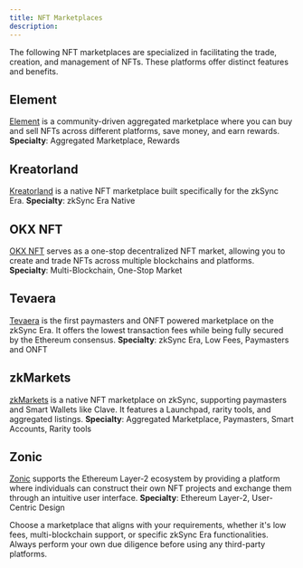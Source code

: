 ```yaml
---
title: NFT Marketplaces
description:
---
```


The following NFT marketplaces are specialized in facilitating the trade, creation, and
management of NFTs. These platforms offer distinct features and benefits.

## Element

[Element](https://element.market/) is a community-driven aggregated marketplace where you can
buy and sell NFTs across different platforms, save money, and earn rewards.
**Specialty**: Aggregated Marketplace, Rewards

## Kreatorland

[Kreatorland](https://kreatorland.com/) is a native NFT marketplace built specifically for the
zkSync Era.
**Specialty**: zkSync Era Native

## OKX NFT

[OKX NFT](https://www.okx.com/web3/marketplace/nft) serves as a one-stop decentralized NFT
market, allowing you to create and trade NFTs across multiple blockchains and platforms.
**Specialty**: Multi-Blockchain, One-Stop Market

## Tevaera

[Tevaera](https://market.tevaera.com/) is the first paymasters and ONFT powered marketplace on
the zkSync Era. It offers the lowest transaction fees while being fully secured by the Ethereum consensus.
**Specialty**: zkSync Era, Low Fees, Paymasters and ONFT

## zkMarkets

[zkMarkets](https://www.zkmarkets.com/zksync-era) is a native NFT marketplace on zkSync,
supporting paymasters and Smart Wallets like Clave. It features a Launchpad, rarity tools,
and aggregated listings.
**Specialty**: Aggregated Marketplace, Paymasters, Smart Accounts, Rarity tools

## Zonic

[Zonic](https://zonic.app/) supports the Ethereum Layer-2 ecosystem by providing a platform
where individuals can construct their own NFT projects and exchange them through an intuitive
user interface.
**Specialty**: Ethereum Layer-2, User-Centric Design

Choose a marketplace that aligns with your requirements, whether it's low fees,
multi-blockchain support, or specific zkSync Era functionalities. Always perform your own due
diligence before using any third-party platforms.
